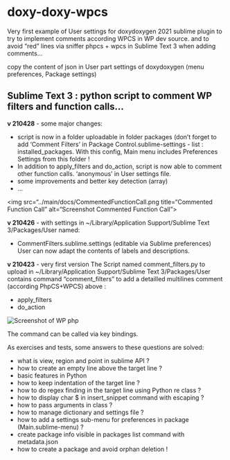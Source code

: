 # doxy-doxy-wpcs
Very first example of User settings for doxydoxygen 2021 sublime plugin to try to implement comments according WPCS in WP dev source.
and to avoid “red” lines via sniffer phpcs + wpcs in Sublime Text 3 when adding comments…

copy the content of json in User part settings of doxydoxygen (menu preferences, Package settings)

## Sublime Text 3 : python script to comment WP filters and function calls…

**v 210428** - some major changes:
- script is now in a folder uploadable in folder packages (don’t forget to add ‘Comment Filters’ in Package Control.sublime-settings - list : installed_packages. With this config, Main menu includes Preferences Settings from this folder !
- In addition to apply_filters and do_action, script is now able to comment other function calls. ‘anonymous’ in User settings file.
- some improvements and better key detection (array)
- …

<img src=“../main/docs/CommentedFunctionCall.png title=“Commented Function Call” alt=“Screenshot Commented Function Call”>

**v 210426** - with settings in ~/Library/Application Support/Sublime Text 3/Packages/User named:
- CommentFilters.sublime.settings (editable via Sublime preferences)
User can now adapt the contents of labels and descriptions. 

**v 210423** - very first version
The Script named comment_filters.py to upload in
~/Library/Application Support/Sublime Text 3/Packages/User
contains command “comment_filters” to add a detailled multilines comment (according PhpCS+WPCS) above :
- apply_filters
- do_action

![Screenshot of WP php](../main/docs/CommentedApply_Filters.png)

The command can be called via key bindings.

As exercises and tests, some answers to these questions are solved:
- what is view, region and point in sublime API ?
- how to create an empty line above the target line ?
- basic features in Python
- how to keep indentation of the target line ?
- how to do regex finding in the target line using Python re class ?
- how to display char $ in insert_snippet command with escaping ?
- how to pass arguments in class ?
- how to manage dictionary and settings file ?
- how to add a settings sub-menu for preferences in package (Main.sublime-menu) ?
- create package info visible in packages list command with metadata.json
- how to create a package and avoid orphan deletion !